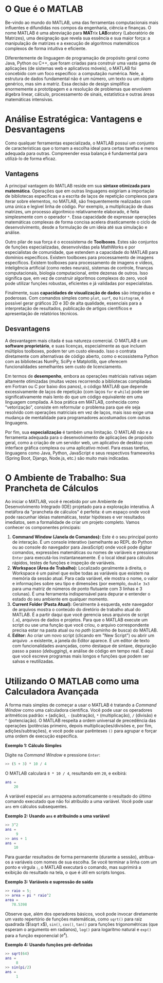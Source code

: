 # O Que é o MATLAB

Be-vindo ao mundo do MATLAB, uma das ferramentas computacionais mais influentes e difundidas nos compos da engenharia, ciência e finanças. O nome MATLAB é uma abreviação para **MAT**rix **LAB**oratory (Laboratório de Matrizes), uma designação que revela sua essência e sua maior força: a manipulação de matrizes e a execução de algoritmos matemáticos complexos de forma intuitiva e eficiente.

Diferentemente de linguagem de programação de propósito geral como Java, Python ou C++, que foram criadas para construir uma vasta gama de aplicações (de sistemas web e aplicativos móveis), o MATLAB foi concebido com um foco específico: a computação numérica. Nele, a estrutura de dados fundamental não é um número, um texto ou um objeto genérico, mas sim a matriz. Essa decisão de design simplifica enormemente a prototipagem e a resolução de problemas que envolvem álgebra linear, cálculo, processamento de sinais, estatística e outras áreas matemáticas intensivas.

# Análise Estratégica: Vantagens e Desvantagens

Como qualquer ferramentas especializada, o MATLAB possui um conjunto de características que o tornam a escolha ideal para certas tarefas e menos adequada para outras. Compreender essa balança é fundamental para utilizá-lo de forma eficaz.

## Vantagens

A principal vantagem do MATLAB reside em sua **sintaxe otimizada para matemática**. Operações que em outras linguagens exigiriam a importação de bibliotecas especificas e a escrita de laços de repetição complexos para iterar sobre elementos, no MATLAB, são frequentemente realizadas com uma única e legível linha de código. Por exemplo, a multiplicação de duas matrizes, um processo algorítmico relativamente elaborado, é feita simplesmente com o operador `*`. Essa capacidade de expressar operações matemáticas complexas de forma concisa acelera drasticamente o ciclo de desenvolvimento, desde a formulação de um ideia até sua simulação e análise.

Outro pilar de sua força é o ecossistema de **Toolboxes**. Estes são conjuntos de funções especializadas, desenvolvidas pela MathWorks e por especialistas de comunidade, que estendem a capacidade do MATLAB para domínios específicos. Existem toolboxes para processamento de imagens específicos. Existem toolboxes para processamento de imagens e vídeos, inteligência artificial (como redes neurais), sistemas de controle, finanças computacionais, biologia computacional, entre dezenas de outros. Isso significa que, em vez de construir algoritmos complexos do zero, você pode utilizar funções robustas, eficientes e já validadas por especialistas.

Finalmente, suas **capacidades de visualização de dados** são integradas e poderosas. Com comandos simples como `plot`, `surf`, ou `histogram`, é possível gerar gráficos 2D e 3D de alta qualidade, essenciais para a interpretação de resultados, publicação de artigos científicos e apresentação de relatórios técnicos.

## Desvantagens

A desvantagem mais citada é sua natureza comercial. O MATLAB é um **software proprietário**, e suas licenças, especialmente as que incluem múltiplos toolboxes, podem ter um custo elevado. Isso o contrata diretamente com alternativas de código aberto, como o ecossistema Python com as bibliotecas NumPy, SciPy e Matplotlib, que oferecem funcionalidades semelhantes sem custo de licenciamento.

Em termos de **desempenho**, embora as operações matriciais nativas sejam altamente otimizadas (muitas vezes recorrendo a bibliotecas compiladas em Fortran ou C por baixo dos panos), o código MATLAB que depende excessivamente de laços de repetição (com laços `for` e `while`) pode ser significativamente mais lento do que um código equivalente em uma linguagem compilada. A boa prática em MATLAB, conhecida como “vetorização”, consiste em reformular o problema para que ele seja resolvido com operações matriciais em vez de laços, mais isso exige uma mudança de mentalidade para programadores acostumados com outras linguagens.

Por fim, sua **especialização** é também uma limitação. O MATLAB não e a ferramenta adequada para o desenvolvimento de aplicações de propósito geral, como a criação de um servidor web, um aplicativo de desktop com interface gráfica complexa ou uma aplicativo móvel. Para essas tarefas, linguagens como Java, Python, JavaScript e seus respectivos frameworks (Spring Boot, Django, Node.js, etc.) são muito mais indicadas.

# O Ambiente de Trabalho: Sua Prancheta de Cálculos

Ao iniciar o MATLAB, você é recebido por um Ambiente de Desenvolvimento Integrado (IDE) projetado para a exploração interativa. A metáfora da "prancheta de cálculos" é perfeita: é um espaço onde você pode rascunhar ideias matemáticas, testar hipóteses e ver resultados imediatos, sem a formalidade de criar um projeto completo. Vamos conhecer os componentes principais:

1. **Command Window (Janela de Comandos):** Este é o seu principal ponto de interação. É um console interativo (semelhante ao REPL do Python ou ao console do navegador para JavaScript) onde você pode digitar comandos, expressões matemáticas ou nomes de variáveis e pressionar `Enter` para executá-los instantaneamente. É o local ideal para cálculos rápidos, testes de funções e inspeção de variáveis.
2. **Workspace (Área de Trabalho):** Localizado geralmente à direita, o Workspace é um painel que exibe todas as variáveis que existem na memória da sessão atual. Para cada variável, ele mostra o nome, o valor e informações sobre seu tipo e dimensões (por exemplo, `double 3x3` para uma matriz de números de ponto flutuante com 3 linhas e 3 colunas). É uma ferramenta indispensável para depurar e entender o estado do seu ambiente em qualquer momento.
3. **Current Folder (Pasta Atual):** Geralmente à esquerda, este navegador de arquivos mostra o conteúdo do diretório de trabalho atual do MATLAB. É a partir daqui que você gerencia seus arquivos de script (`.m`), arquivos de dados e projetos. Para que o MATLAB execute um script ou use uma função que você criou, o arquivo correspondente precisa estar na pasta atual ou no *path* (caminho de busca) do MATLAB.
4. **Editor:** Ao criar um novo script (clicando em "New Script") ou abrir um arquivo `.m` existente, a janela do Editor aparece. É um editor de texto com funcionalidades avançadas, como destaque de sintaxe, depuração passo a passo (*debugging*), e análise de código em tempo real. É aqui que você escreve programas mais longos e funções que podem ser salvas e reutilizadas.

# Utilizando O MATLAB como uma Calculadora Avançada

A forma mais simples de começar a usar o MATLAB é tratando a *Command Window* como uma calculadora científica. Você pode usar os operadores aritméticos padrão: `+` (adição), `-` (subtração), `*` (multiplicação), `/` (divisão) e `^` (potenciação). O MATLAB respeita a ordem universal de precedência das operações (potências primeiro, depois multiplicações/divisões e, por fim, adições/subtrações), e você pode usar parênteses `()` para agrupar e forçar uma ordem de execução específica.

**Exemplo 1: Cálculo Simples**

Digite na *Command Window* e pressione `Enter`:

```matlab
>> (5 + 3) * 10 / 4
```

O MATLAB calculará `8 * 10 / 4`, resultando em `20`, e exibirá:

```matlab
ans =
    20
```

A variável especial `ans` armazena automaticamente o resultado do último comando executado que não foi atribuído a uma variável. Você pode usar `ans` em cálculos subsequentes.

**Exemplo 2: Usando `ans` e atribuindo a uma variável**

```matlab
>> 3^2 
ans =
     9
>> ans + 1
ans =
    10
```

Para guardar resultados de forma permanente (durante a sessão), atribua-os a variáveis com nomes de sua escolha. Se você terminar a linha com um ponto e vírgula `;`, o MATLAB executará o comando, mas suprimirá a exibição do resultado na tela, o que é útil em scripts longos.

**Exemplo 3: Variáveis e supressão de saída**

```matlab
>> raio = 5;
>> area = pi * raio^2
area =
   78.5398
```

Observe que, além dos operadores básicos, você pode invocar diretamente um vasto repertório de funções matemáticas, como `sqrt()` para raiz quadrada ($\sqrt x$), `sin()`, `cos()`, `tan()` para funções trigonométricas (que esperam o argumento em radianos), `log()` para logaritmo natural e `exp()` para a função exponencial ($e^x$).

**Exemplo 4: Usando funções pré-definidas**

```matlab
>> sqrt(64)
ans =
     8
>> sin(pi/2)
ans =
     1
```